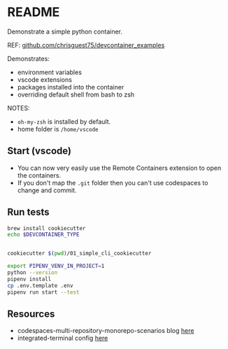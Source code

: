 # README

Demonstrate a simple python container.

REF: [github.com/chrisguest75/devcontainer_examples](https://github.com/chrisguest75/devcontainer_examples)

Demonstrates:

- environment variables
- vscode extensions
- packages installed into the container
- overriding default shell from bash to zsh

NOTES:

- `oh-my-zsh` is installed by default.
- home folder is `/home/vscode`

## Start (vscode)

- You can now very easily use the Remote Containers extension to open the containers.
- If you don't map the `.git` folder then you can't use codespaces to change and commit.

## Run tests

```sh
brew install cookiecutter
echo $DEVCONTAINER_TYPE


cookiecutter $(pwd)/01_simple_cli_cookiecutter

export PIPENV_VENV_IN_PROJECT=1
python --version
pipenv install
cp .env.template .env
pipenv run start --test
```

## Resources

- codespaces-multi-repository-monorepo-scenarios blog [here](https://github.blog/2022-04-20-codespaces-multi-repository-monorepo-scenarios/)
- integrated-terminal config [here](https://code.visualstudio.com/docs/editor/integrated-terminal)
